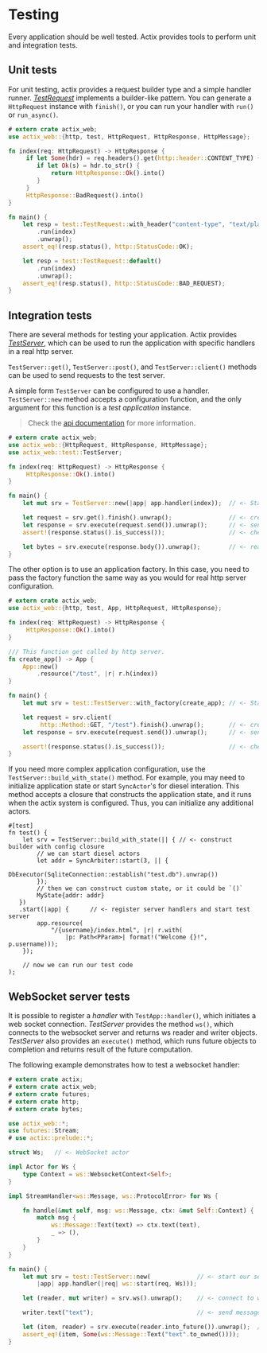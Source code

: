 # Testing

Every application should be well tested. Actix provides tools to perform unit and
integration tests.

## Unit tests

For unit testing, actix provides a request builder type and a simple handler runner.
[*TestRequest*](../actix_web/test/struct.TestRequest.html) implements a builder-like pattern.
You can generate a `HttpRequest` instance with `finish()`, or you can
run your handler with `run()` or `run_async()`.

```rust
# extern crate actix_web;
use actix_web::{http, test, HttpRequest, HttpResponse, HttpMessage};

fn index(req: HttpRequest) -> HttpResponse {
     if let Some(hdr) = req.headers().get(http::header::CONTENT_TYPE) {
        if let Ok(s) = hdr.to_str() {
            return HttpResponse::Ok().into()
        }
     }
     HttpResponse::BadRequest().into()
}

fn main() {
    let resp = test::TestRequest::with_header("content-type", "text/plain")
        .run(index)
        .unwrap();
    assert_eq!(resp.status(), http::StatusCode::OK);

    let resp = test::TestRequest::default()
        .run(index)
        .unwrap();
    assert_eq!(resp.status(), http::StatusCode::BAD_REQUEST);
}
```

## Integration tests

There are several methods for testing your application. Actix provides
[*TestServer*](../actix_web/test/struct.TestServer.html), which can be used
to run the application with specific handlers in a real http server.

`TestServer::get()`, `TestServer::post()`, and `TestServer::client()`
methods can be used to send requests to the test server.

A simple form `TestServer` can be configured to use a handler.
`TestServer::new` method accepts a configuration function, and the only argument 
for this function is a *test application* instance.

> Check the [api documentation](../actix_web/test/struct.TestApp.html) for more information.

```rust
# extern crate actix_web;
use actix_web::{HttpRequest, HttpResponse, HttpMessage};
use actix_web::test::TestServer;

fn index(req: HttpRequest) -> HttpResponse {
     HttpResponse::Ok().into()
}

fn main() {
    let mut srv = TestServer::new(|app| app.handler(index));  // <- Start new test server

    let request = srv.get().finish().unwrap();                // <- create client request
    let response = srv.execute(request.send()).unwrap();      // <- send request to the server
    assert!(response.status().is_success());                  // <- check response

    let bytes = srv.execute(response.body()).unwrap();        // <- read response body
}
```

The other option is to use an application factory. In this case, you need to pass the factory
function the same way as you would for real http server configuration.

```rust
# extern crate actix_web;
use actix_web::{http, test, App, HttpRequest, HttpResponse};

fn index(req: HttpRequest) -> HttpResponse {
     HttpResponse::Ok().into()
}

/// This function get called by http server.
fn create_app() -> App {
    App::new()
        .resource("/test", |r| r.h(index))
}

fn main() {
    let mut srv = test::TestServer::with_factory(create_app); // <- Start new test server

    let request = srv.client(
         http::Method::GET, "/test").finish().unwrap();       // <- create client request
    let response = srv.execute(request.send()).unwrap();      // <- send request to the server

    assert!(response.status().is_success());                  // <- check response
}
```

If you need more complex application configuration, use the `TestServer::build_with_state()`
method. For example, you may need to initialize application state or start `SyncActor`'s for diesel
interation. This method accepts a closure that constructs the application state,
and it runs when the actix system is configured. Thus, you can initialize any additional actors.

```rust,ignore
#[test]
fn test() {
    let srv = TestServer::build_with_state(|| { // <- construct builder with config closure
        // we can start diesel actors
        let addr = SyncArbiter::start(3, || {
            DbExecutor(SqliteConnection::establish("test.db").unwrap())
        });
        // then we can construct custom state, or it could be `()`
        MyState{addr: addr}
   })
   .start(|app| {      // <- register server handlers and start test server
        app.resource(
            "/{username}/index.html", |r| r.with(
                |p: Path<PParam>| format!("Welcome {}!", p.username)));
    });
    
    // now we can run our test code
);
```

## WebSocket server tests

It is possible to register a *handler* with `TestApp::handler()`, which
initiates a web socket connection. *TestServer* provides the method `ws()`, which connects to
the websocket server and returns ws reader and writer objects. *TestServer* also
provides an `execute()` method, which runs future objects to completion and returns
result of the future computation.

The following example demonstrates how to test a websocket handler:

```rust
# extern crate actix;
# extern crate actix_web;
# extern crate futures;
# extern crate http;
# extern crate bytes;

use actix_web::*;
use futures::Stream;
# use actix::prelude::*;

struct Ws;   // <- WebSocket actor

impl Actor for Ws {
    type Context = ws::WebsocketContext<Self>;
}

impl StreamHandler<ws::Message, ws::ProtocolError> for Ws {

    fn handle(&mut self, msg: ws::Message, ctx: &mut Self::Context) {
        match msg {
            ws::Message::Text(text) => ctx.text(text),
            _ => (),
        }
    }
}

fn main() {
    let mut srv = test::TestServer::new(             // <- start our server with ws handler
        |app| app.handler(|req| ws::start(req, Ws)));

    let (reader, mut writer) = srv.ws().unwrap();    // <- connect to ws server

    writer.text("text");                             // <- send message to server

    let (item, reader) = srv.execute(reader.into_future()).unwrap();  // <- wait for one message
    assert_eq!(item, Some(ws::Message::Text("text".to_owned())));
}
```
